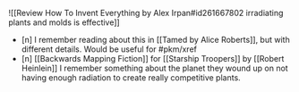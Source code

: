 ![[Review How To Invent Everything by Alex Irpan#id261667802 irradiating plants and molds is effective]]
- [n] I remember reading about this in [[Tamed by Alice Roberts]], but with different details. Would be useful for #pkm/xref
- [n] [[Backwards Mapping Fiction]] for [[Starship Troopers]] by [[Robert Heinlein]] I remember something about the planet they wound up on not having enough radiation to create really competitive plants.
